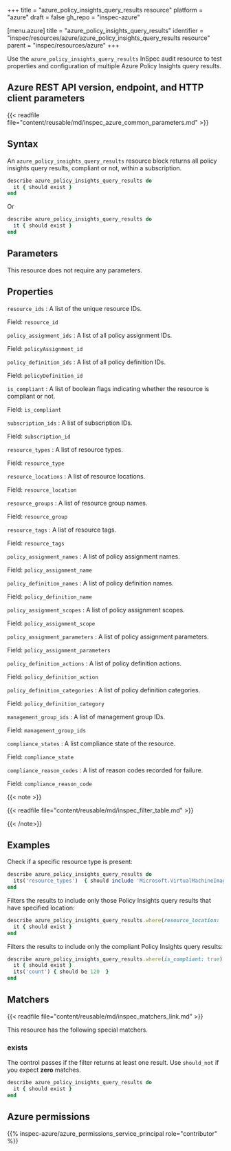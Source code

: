 +++
title = "azure_policy_insights_query_results resource"
platform = "azure"
draft = false
gh_repo = "inspec-azure"

[menu.azure]
title = "azure_policy_insights_query_results"
identifier = "inspec/resources/azure/azure_policy_insights_query_results resource"
parent = "inspec/resources/azure"
+++

Use the `azure_policy_insights_query_results` InSpec audit resource to test properties and configuration of multiple Azure Policy Insights query results.

## Azure REST API version, endpoint, and HTTP client parameters

{{< readfile file="content/reusable/md/inspec_azure_common_parameters.md" >}}

## Syntax

An `azure_policy_insights_query_results` resource block returns all policy insights query results, compliant or not, within a subscription.

```ruby
describe azure_policy_insights_query_results do
  it { should exist }
end
```

Or

```ruby
describe azure_policy_insights_query_results do
  it { should exist }
end
```

## Parameters

This resource does not require any parameters.

## Properties

`resource_ids`
: A list of the unique resource IDs.

  Field: `resource_id`

`policy_assignment_ids`
: A list of all policy assignment IDs.

  Field: `policyAssignment_id`

`policy_definition_ids`
: A list of all policy definition IDs.

  Field: `policyDefinition_id`

`is_compliant`
: A list of boolean flags indicating whether the resource is compliant or not.

  Field: `is_compliant`

`subscription_ids`
: A list of subscription IDs.

  Field: `subscription_id`

`resource_types`
: A list of resource types.

  Field: `resource_type`

`resource_locations`
: A list of resource locations.

  Field: `resource_location`

`resource_groups`
: A list of resource group names.

  Field: `resource_group`

`resource_tags`
: A list of resource tags.

  Field: `resource_tags`

`policy_assignment_names`
: A list of policy assignment names.

  Field: `policy_assignment_name`

`policy_definition_names`
: A list of policy definition names.

  Field: `policy_definition_name`

`policy_assignment_scopes`
: A list of policy assignment scopes.

  Field: `policy_assignment_scope`

`policy_assignment_parameters`
: A list of policy assignment parameters.

  Field: `policy_assignment_parameters`

`policy_definition_actions`
: A list of policy definition actions.

  Field: `policy_definition_action`

`policy_definition_categories`
: A list of policy definition categories.

  Field: `policy_definition_category`

`management_group_ids`
: A list of management group IDs.

  Field: `management_group_ids`

`compliance_states`
: A list compliance state of the resource.

  Field: `compliance_state`

`compliance_reason_codes`
: A list of reason codes recorded for failure.

  Field: `compliance_reason_code`

{{< note >}}

{{< readfile file="content/reusable/md/inspec_filter_table.md" >}}

{{< /note>}}

## Examples

Check if a specific resource type is present:

```ruby
describe azure_policy_insights_query_results do
  its('resource_types')  { should include 'Microsoft.VirtualMachineImages/imageTemplates' }
end
```

Filters the results to include only those Policy Insights query results that have specified location:

```ruby
describe azure_policy_insights_query_results.where(resource_location: 'RESOURCE_LOCATION') do
  it { should exist }
end
```

Filters the results to include only the compliant Policy Insights query results:

```ruby
describe azure_policy_insights_query_results.where(is_compliant: true) do
  it { should exist }
  its('count') { should be 120  }
end
```

## Matchers

{{< readfile file="content/reusable/md/inspec_matchers_link.md" >}}

This resource has the following special matchers.

### exists

The control passes if the filter returns at least one result. Use `should_not` if you expect **zero** matches.

```ruby
describe azure_policy_insights_query_results do
  it { should exist }
end
```

## Azure permissions

{{% inspec-azure/azure_permissions_service_principal role="contributor" %}}
